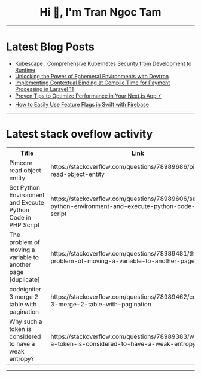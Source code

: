 <h1 align="center">Hi 👋, I'm Tran Ngoc Tam</h1>

---

# Latest Blog Posts 
<!-- BLOG-POST-LIST:START -->
- [Kubescape : Comprehensive Kubernetes Security from Development to Runtime](https://dev.to/farshad_nick/kubescape-comprehensive-kubernetes-security-from-development-to-runtime-2k80)
- [Unlocking the Power of Ephemeral Environments with Devtron](https://dev.to/devtron_inc/unlocking-the-power-of-ephemeral-environments-with-devtron-3bp7)
- [Implementing Contextual Binding at Compile Time for Payment Processing in Laravel 11](https://dev.to/websilvercraft/implementing-contextual-binding-at-compile-time-for-payment-processing-in-laravel-11-3h9g)
- [Proven Tips to Optimize Performance in Your Next.js App ⚡️](https://dev.to/alisamir/proven-tips-to-optimize-performance-in-your-nextjs-app-lpc)
- [How to Easily Use Feature Flags in Swift with Firebase](https://dev.to/silviaespanagil/how-to-easily-use-feature-flags-in-swift-with-firebase-1g4)
<!-- BLOG-POST-LIST:END -->

---

# Latest stack oveflow activity
<table>
  <tr><th>Title</th><th>Link</th></tr>
  <!-- STACKOVERFLOW:START --><tr><td>Pimcore read object entity</td><td>https://stackoverflow.com/questions/78989686/pimcore-read-object-entity</td></tr><tr><td>Set Python Environment and Execute Python Code in PHP Script</td><td>https://stackoverflow.com/questions/78989606/set-python-environment-and-execute-python-code-in-php-script</td></tr><tr><td>The problem of moving a variable to another page [duplicate]</td><td>https://stackoverflow.com/questions/78989481/the-problem-of-moving-a-variable-to-another-page</td></tr><tr><td>codeigniter 3 merge 2 table with pagination</td><td>https://stackoverflow.com/questions/78989462/codeigniter-3-merge-2-table-with-pagination</td></tr><tr><td>Why such a token is considered to have a weak entropy?</td><td>https://stackoverflow.com/questions/78989383/why-such-a-token-is-considered-to-have-a-weak-entropy</td></tr><!-- STACKOVERFLOW:END -->
</table>

---


